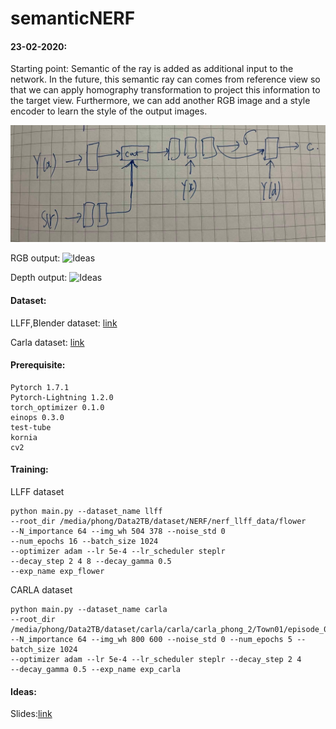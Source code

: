 # semanticNERF


#### 23-02-2020:
Starting point: Semantic of the ray is added as additional input to the network. In the future, this semantic ray can comes from reference view so that we can apply homography transformation to project this information to the target view.
Furthermore, we can add another RGB image and a style encoder to learn the style of the output images.

![](/images/ideas_23-02-2020.jpg "Ideas")

RGB output:
![](/images/manipulation_RGB.gif "Ideas")

Depth output:
![](/images/manipulation_depth.gif "Ideas")

#### Dataset:
LLFF,Blender dataset: [link](https://drive.google.com/drive/folders/128yBriW1IG_3NJ5Rp7APSTZsJqdJdfc1)

Carla dataset: [link](https://drive.google.com/file/d/1ZYIlupT8-Zm7w8G4br2ZoyJfKEEAyEK-/view?ts=6030149b)

#### Prerequisite:
```
Pytorch 1.7.1
Pytorch-Lightning 1.2.0
torch_optimizer 0.1.0 
einops 0.3.0
test-tube
kornia
cv2
```

#### Training:
LLFF dataset
```
python main.py --dataset_name llff 
--root_dir /media/phong/Data2TB/dataset/NERF/nerf_llff_data/flower 
--N_importance 64 --img_wh 504 378 --noise_std 0 
--num_epochs 16 --batch_size 1024 
--optimizer adam --lr 5e-4 --lr_scheduler steplr 
--decay_step 2 4 8 --decay_gamma 0.5 
--exp_name exp_flower
```

CARLA dataset
```
python main.py --dataset_name carla
--root_dir
/media/phong/Data2TB/dataset/carla/carla/carla_phong_2/Town01/episode_00001/000000
--N_importance 64 --img_wh 800 600 --noise_std 0 --num_epochs 5 --batch_size 1024
--optimizer adam --lr 5e-4 --lr_scheduler steplr --decay_step 2 4  
--decay_gamma 0.5 --exp_name exp_carla
```

#### Ideas:
Slides:[link](https://docs.google.com/presentation/d/1s9k5OCkHxywoAk8Ab2kk8J5DApcRCgLtf2DzNNI3nO4/edit#slide=id.gb4f7efcc71_0_64)
